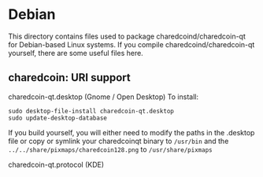 
Debian
====================
This directory contains files used to package charedcoind/charedcoin-qt
for Debian-based Linux systems. If you compile charedcoind/charedcoin-qt yourself, there are some useful files here.

## charedcoin: URI support ##


charedcoin-qt.desktop  (Gnome / Open Desktop)
To install:

	sudo desktop-file-install charedcoin-qt.desktop
	sudo update-desktop-database

If you build yourself, you will either need to modify the paths in
the .desktop file or copy or symlink your charedcoinqt binary to `/usr/bin`
and the `../../share/pixmaps/charedcoin128.png` to `/usr/share/pixmaps`

charedcoin-qt.protocol (KDE)

